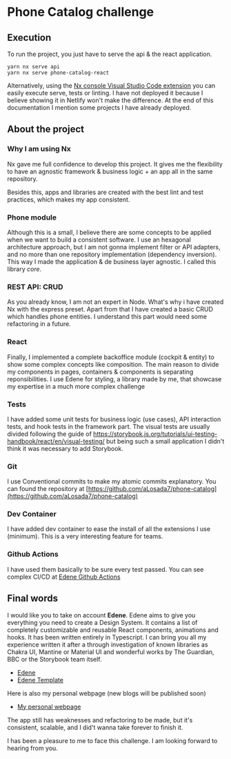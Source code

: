# Phone Catalog challenge

## Execution

To run the project, you just have to serve the api & the react application.

```
yarn nx serve api
yarn nx serve phone-catalog-react
```

Alternatively, using the [Nx console Visual Studio Code extension](https://marketplace.visualstudio.com/items?itemName=nrwl.angular-console) you can easily execute serve, tests or linting. I have not deployed it because I believe showing it in Netlify won't make the difference. At the end of this documentation I mention some projects I have already deployed.

## About the project

### Why I am using Nx

Nx gave me full confidence to develop this project. It gives me the flexibility to have an agnostic framework & business logic + an app all in the same repository.

Besides this, apps and libraries are created with the best lint and test practices, which makes my app consistent.

### Phone module

Although this is a small, I believe there are some concepts to be applied when we want to build a consistent software. I use an hexagonal architecture approach, but I am not gonna implement filter or API adapters, and no more than one repository implementation (dependency inversion). This way I made the application & de business layer agnostic. I called this library _core_.

### REST API: CRUD

As you already know, I am not an expert in Node. What's why i have created Nx with the express preset. Apart from that I have created a basic CRUD which handles phone entities. I understand this part would need some refactoring in a future.

### React

Finally, I implemented a complete backoffice module (cockpit & entity) to show some complex concepts like composition. The main reason to divide my components in pages, containers & components is separating reponsibilities.
I use Edene for styling, a library made by me, that showcase my expertise in a much more complex challenge

### Tests

I have added some unit tests for business logic (use cases), API interaction tests, and hook tests in the framework part. The visual tests are usually divided following the guide of https://storybook.js.org/tutorials/ui-testing-handbook/react/en/visual-testing/ but being such a small application I didn't think it was necessary to add Storybook.

### Git

I use Conventional commits to make my atomic commits explanatory. You can found the repository at [https://github.com/aLosada7/phone-catalog](https://github.com/aLosada7/phone-catalog)

### Dev Container

I have added dev container to ease the install of all the extensions I use (minimum). This is a very interesting feature for teams.

### Github Actions

I have used them basically to be sure every test passed. You can see complex CI/CD at [Edene Github Actions](https://github.com/aLosada7/edene/actions)

## Final words

I would like you to take on account **Edene**. Edene aims to give you everything you need to create a Design System. It contains a list of completely customizable and reusable React components, animations and hooks. It has been written entirely in Typescript. I can bring you all my experience written it after a through investigation of known libraries as Chakra UI, Mantine or Material UI and wonderful works by The Guardian, BBC or the Storybook team itself.

- [Edene](https://edene.netlify.app/)
- [Edene Template](https://edene-template.netlify.app/)

Here is also my personal webpage (new blogs will be published soon)

- [My personal webpage](https://alvarolosada.com/)

The app still has weaknesses and refactoring to be made, but it's consistent, scalable, and I did't wanna take forever to finish it.

I has been a pleasure to me to face this challenge. I am looking forward to hearing from you.
